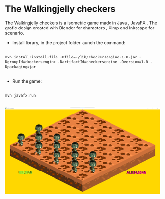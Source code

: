 # The Walkingjelly checkers 
The Walkingjelly checkers is a isometric game made in Java , JavaFX . 
The grafic design created with Blender for characters , Gimp and Inkscape for scenario. 


- Install library, in the project folder launch the command:

``` 

mvn install:install-file -Dfile=./lib/checkersengine-1.0.jar -DgroupId=checkersengine -DartifactId=checkersengine -Dversion=1.0 -Dpackaging=jar 


```



- Run the game: 
```

mvn javafx:run


```


![screenshot4](./screenshot/screenshot1.png "board game")
